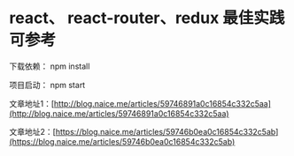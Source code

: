 # react、 react-router、redux 最佳实践可参考

下载依赖：
npm install

项目启动：
npm start


文章地址1：[http://blog.naice.me/articles/59746891a0c16854c332c5aa](http://blog.naice.me/articles/59746891a0c16854c332c5aa)

文章地址2：[https://blog.naice.me/articles/59746b0ea0c16854c332c5ab](https://blog.naice.me/articles/59746b0ea0c16854c332c5ab)
